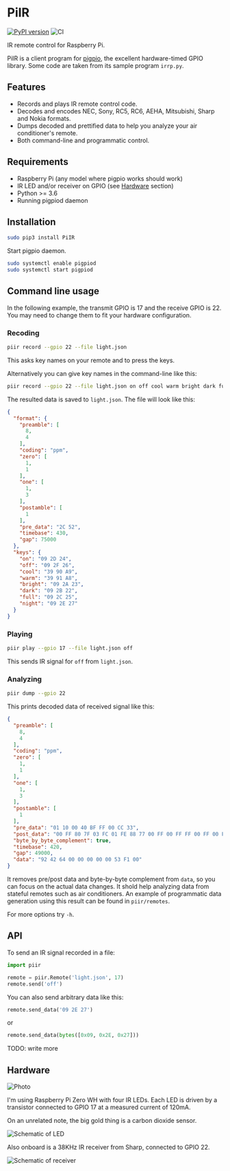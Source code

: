 # PiIR

[![PyPI version](https://badge.fury.io/py/PiIR.svg)](https://badge.fury.io/py/PiIR)
![CI](https://github.com/ts1/PiIR/workflows/CI/badge.svg)

IR remote control for Raspberry Pi.

PiIR is a client program for [pigpio](http://abyz.me.uk/rpi/pigpio/), the excellent hardware-timed GPIO library. 
Some code are taken from its sample program `irrp.py`.

## Features
- Records and plays IR remote control code.
- Decodes and encodes NEC, Sony, RC5, RC6, AEHA, Mitsubishi, Sharp and Nokia formats.
- Dumps decoded and prettified data to help you analyze your air conditioner's remote.
- Both command-line and programmatic control.

## Requirements
- Raspberry Pi (any model where pigpio works should work)
- IR LED and/or receiver on GPIO (see [Hardware](#hardware) section)
- Python >= 3.6
- Running pigpiod daemon

## Installation
```sh
sudo pip3 install PiIR
```

Start pigpio daemon.
```sh
sudo systemctl enable pigpiod
sudo systemctl start pigpiod
```

## Command line usage

In the following example, the transmit GPIO is 17 and the receive GPIO is 22.
You may need to change them to fit your hardware configuration.

### Recoding

```sh
piir record --gpio 22 --file light.json
```

This asks key names on your remote and to press the keys.

Alternatively you can give key names in the command-line like this:

```sh
piir record --gpio 22 --file light.json on off cool warm bright dark full night
```

The resulted data is saved to `light.json`.
The file will look like this:

```json
{
  "format": {
    "preamble": [
      8,
      4
    ],
    "coding": "ppm",
    "zero": [
      1,
      1
    ],
    "one": [
      1,
      3
    ],
    "postamble": [
      1
    ],
    "pre_data": "2C 52",
    "timebase": 430,
    "gap": 75000
  },
  "keys": {
    "on": "09 2D 24",
    "off": "09 2F 26",
    "cool": "39 90 A9",
    "warm": "39 91 A8",
    "bright": "09 2A 23",
    "dark": "09 2B 22",
    "full": "09 2C 25",
    "night": "09 2E 27"
  }
}
```

### Playing

```sh
piir play --gpio 17 --file light.json off
```

This sends IR signal for `off` from `light.json`.

### Analyzing

```sh
piir dump --gpio 22
```

This prints decoded data of received signal like this:

```json
{
  "preamble": [
    8,
    4
  ],
  "coding": "ppm",
  "zero": [
    1,
    1
  ],
  "one": [
    1,
    3
  ],
  "postamble": [
    1
  ],
  "pre_data": "01 10 00 40 BF FF 00 CC 33",
  "post_data": "00 FF 80 7F 03 FC 01 FE 88 77 00 FF 00 FF FF 00 FF 00 FF 00 FF 00",
  "byte_by_byte_complement": true,
  "timebase": 420,
  "gap": 49000,
  "data": "92 42 64 00 00 00 00 00 53 F1 00"
}
```

It removes pre/post data and byte-by-byte complement from `data`, so you can focus on the actual data changes.
It shold help analyzing data from stateful remotes such as air conditioners.
An example of programmatic data generation using this result can be found in `piir/remotes`.

For more options try `-h`.

## API

To send an IR signal recorded in a file:

```python
import piir

remote = piir.Remote('light.json', 17)
remote.send('off')
```

You can also send arbitrary data like this:

```python
remote.send_data('09 2E 27')
```

or

```python
remote.send_data(bytes([0x09, 0x2E, 0x27]))
```

TODO: write more

## Hardware

![Photo](https://raw.githubusercontent.com/ts1/PiIR/master/img/photo.jpeg)

I'm using Raspberry Pi Zero WH with four IR LEDs.
Each LED is driven by a transistor connected to GPIO 17 at a measured current of 120mA.

On an unrelated note, the big gold thing is a carbon dioxide sensor.

![Schematic of LED](https://raw.githubusercontent.com/ts1/PiIR/master/img/schema-led.png)

Also onboard is a 38KHz IR receiver from Sharp, connected to GPIO 22.

![Schematic of receiver](https://raw.githubusercontent.com/ts1/PiIR/master/img/schema-receiver.png)
